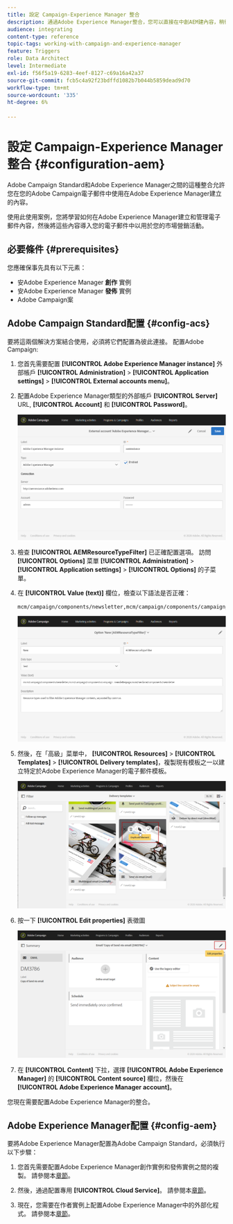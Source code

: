 ```yaml
---
title: 設定 Campaign-Experience Manager 整合
description: 通過Adobe Experience Manager整合，您可以直接在中創AEM建內容，稍後在Adobe Campaign使用。
audience: integrating
content-type: reference
topic-tags: working-with-campaign-and-experience-manager
feature: Triggers
role: Data Architect
level: Intermediate
exl-id: f56f5a19-6283-4eef-8127-c69a16a42a37
source-git-commit: fcb5c4a92f23bdffd1082b7b044b5859dead9d70
workflow-type: tm+mt
source-wordcount: '335'
ht-degree: 6%

---
```


# 設定 Campaign-Experience Manager 整合 {#configuration-aem}

Adobe Campaign Standard和Adobe Experience Manager之間的這種整合允許您在您的Adobe Campaign電子郵件中使用在Adobe Experience Manager建立的內容。

使用此使用案例，您將學習如何在Adobe Experience Manager建立和管理電子郵件內容，然後將這些內容導入您的電子郵件中以用於您的市場營銷活動。

## 必要條件 {#prerequisites}

您應確保事先具有以下元素：

* 安Adobe Experience Manager **創作** 實例
* 安Adobe Experience Manager **發佈** 實例
* Adobe Campaign案

## Adobe Campaign Standard配置 {#config-acs}

要將這兩個解決方案結合使用，必須將它們配置為彼此連接。
配置Adobe Campaign:

1. 您首先需要配置 **[!UICONTROL Adobe Experience Manager instance]** 外部帳戶 **[!UICONTROL Administration]** > **[!UICONTROL Application settings]** > **[!UICONTROL External accounts menu]**。

1. 配置Adobe Experience Manager類型的外部帳戶 **[!UICONTROL Server]** URL, **[!UICONTROL Account]** 和 **[!UICONTROL Password]**。

   ![](assets/aem_1.png)

1. 檢查 **[!UICONTROL AEMResourceTypeFilter]** 已正確配置選項。 訪問 **[!UICONTROL Options]** 菜單 **[!UICONTROL Administration]** > **[!UICONTROL Application settings]** > **[!UICONTROL Options]** 的子菜單。

1. 在 **[!UICONTROL Value (text)]** 欄位，檢查以下語法是否正確：

   ```
   mcm/campaign/components/newsletter,mcm/campaign/components/campaign_newsletterpage,mcm/neolane/components/newsletter
   ```

   ![](assets/aem_2.png)

1. 然後，在「高級」菜單中， **[!UICONTROL Resources]** > **[!UICONTROL Templates]** > **[!UICONTROL Delivery templates]**，複製現有模板之一以建立特定於Adobe Experience Manager的電子郵件模板。

   ![](assets/aem_3.png)

1. 按一下 **[!UICONTROL Edit properties]** 表徵圖

   ![](assets/aem_4.png)

1. 在 **[!UICONTROL Content]** 下拉，選擇 **[!UICONTROL Adobe Experience Manager]** 的 **[!UICONTROL Content source]** 欄位，然後在 **[!UICONTROL Adobe Experience Manager account]**。

您現在需要配置Adobe Experience Manager的整合。

## Adobe Experience Manager配置 {#config-aem}

要將Adobe Experience Manager配置為Adobe Campaign Standard，必須執行以下步驟：

1. 您首先需要配置Adobe Experience Manager創作實例和發佈實例之間的複製。 請參閱本[章節](https://experienceleague.adobe.com/docs/experience-manager-65/administering/integration/campaignstandard.html#configuring-adobe-experience-manager)。

1. 然後，通過配置專用 **[!UICONTROL Cloud Service]**。 請參閱本[章節](https://experienceleague.adobe.com/docs/experience-manager-65/administering/integration/campaignstandard.html#connecting-aem-to-adobe-campaign)。

1. 現在，您需要在作者實例上配置Adobe Experience Manager中的外部化程式。 請參閱本[章節](https://experienceleague.adobe.com/docs/experience-manager-65/administering/integration/campaignstandard.html#configuring-the-externalizer)。
